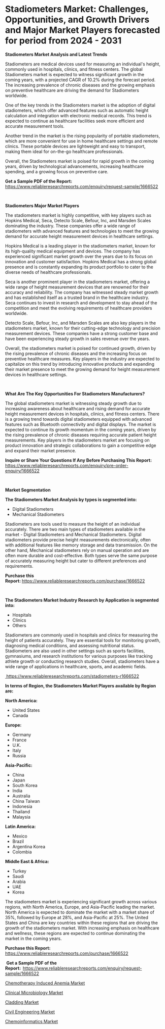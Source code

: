 <p><h1>Stadiometers Market: Challenges, Opportunities, and Growth Drivers and Major Market Players forecasted for period from 2024 - 2031</h1></p><p><strong>Stadiometers Market Analysis and Latest Trends</strong></p>
<p><p>Stadiometers are medical devices used for measuring an individual's height, commonly used in hospitals, clinics, and fitness centers. The global Stadiometers market is expected to witness significant growth in the coming years, with a projected CAGR of 10.2% during the forecast period. The increasing prevalence of chronic diseases and the growing emphasis on preventive healthcare are driving the demand for Stadiometers worldwide.</p><p>One of the key trends in the Stadiometers market is the adoption of digital stadiometers, which offer advanced features such as automatic height calculation and integration with electronic medical records. This trend is expected to continue as healthcare facilities seek more efficient and accurate measurement tools.</p><p>Another trend in the market is the rising popularity of portable stadiometers, which are more convenient for use in home healthcare settings and remote clinics. These portable devices are lightweight and easy to transport, making them ideal for on-the-go healthcare professionals.</p><p>Overall, the Stadiometers market is poised for rapid growth in the coming years, driven by technological advancements, increasing healthcare spending, and a growing focus on preventive care.</p></p>
<p><strong>Get a Sample PDF of the Report:&nbsp;</strong> <a href="https://www.reliableresearchreports.com/enquiry/request-sample/1666522">https://www.reliableresearchreports.com/enquiry/request-sample/1666522</a></p>
<p>&nbsp;</p>
<p><strong>Stadiometers Major Market Players</strong></p>
<p><p>The stadiometers market is highly competitive, with key players such as Hopkins Medical, Seca, Detecto Scale, Befour, Inc, and Marsden Scales dominating the industry. These companies offer a wide range of stadiometers with advanced features and technologies to meet the growing demand for accurate height measurement devices in healthcare settings.</p><p>Hopkins Medical is a leading player in the stadiometers market, known for its high-quality medical equipment and devices. The company has experienced significant market growth over the years due to its focus on innovation and customer satisfaction. Hopkins Medical has a strong global presence and is constantly expanding its product portfolio to cater to the diverse needs of healthcare professionals.</p><p>Seca is another prominent player in the stadiometers market, offering a wide range of height measurement devices that are renowned for their accuracy and reliability. The company has witnessed steady market growth and has established itself as a trusted brand in the healthcare industry. Seca continues to invest in research and development to stay ahead of the competition and meet the evolving requirements of healthcare providers worldwide.</p><p>Detecto Scale, Befour, Inc, and Marsden Scales are also key players in the stadiometers market, known for their cutting-edge technology and precision measurement devices. These companies have a strong customer base and have been experiencing steady growth in sales revenue over the years.</p><p>Overall, the stadiometers market is poised for continued growth, driven by the rising prevalence of chronic diseases and the increasing focus on preventive healthcare measures. Key players in the industry are expected to capitalize on this trend by introducing innovative products and expanding their market presence to meet the growing demand for height measurement devices in healthcare settings.</p></p>
<p>&nbsp;</p>
<p><strong>What Are The Key Opportunities For Stadiometers Manufacturers?</strong></p>
<p><p>The global stadiometers market is witnessing steady growth due to increasing awareness about healthcare and rising demand for accurate height measurement devices in hospitals, clinics, and fitness centers. There is a growing trend towards digital stadiometers equipped with advanced features such as Bluetooth connectivity and digital displays. The market is expected to continue its growth momentum in the coming years, driven by the rising prevalence of chronic diseases requiring accurate patient height measurements. Key players in the stadiometers market are focusing on product innovation and strategic collaborations to gain a competitive edge and expand their market presence.</p></p>
<p><strong>Inquire or Share Your Questions If Any Before Purchasing This Report:</strong> <a href="https://www.reliableresearchreports.com/enquiry/pre-order-enquiry/1666522">https://www.reliableresearchreports.com/enquiry/pre-order-enquiry/1666522</a></p>
<p>&nbsp;</p>
<p><strong>Market Segmentation</strong></p>
<p><strong>The Stadiometers Market Analysis by types is segmented into:</strong></p>
<p><ul><li>Digital Stadiometers</li><li>Mechanical Stadiometers</li></ul></p>
<p><p>Stadiometers are tools used to measure the height of an individual accurately. There are two main types of stadiometers available in the market - Digital Stadiometers and Mechanical Stadiometers. Digital stadiometers provide precise height measurements electronically, often with additional features like memory storage and data transmission. On the other hand, Mechanical stadiometers rely on manual operation and are often more durable and cost-effective. Both types serve the same purpose of accurately measuring height but cater to different preferences and requirements. </p></p>
<p><strong>Purchase this Report:&nbsp;</strong><a href="https://www.reliableresearchreports.com/purchase/1666522">https://www.reliableresearchreports.com/purchase/1666522</a></p>
<p>&nbsp;</p>
<p><strong>The Stadiometers Market Industry Research by Application is segmented into:</strong></p>
<p><ul><li>Hospitals</li><li>Clinics</li><li>Others</li></ul></p>
<p><p>Stadiometers are commonly used in hospitals and clinics for measuring the height of patients accurately. They are essential tools for monitoring growth, diagnosing medical conditions, and assessing nutritional status. Stadiometers are also used in other settings such as sports facilities, gymnasiums, and research institutions for various purposes like tracking athlete growth or conducting research studies. Overall, stadiometers have a wide range of applications in healthcare, sports, and academic fields.</p></p>
<p><a href="https://www.reliableresearchreports.com/stadiometers-r1666522">&nbsp;https://www.reliableresearchreports.com/stadiometers-r1666522</a></p>
<p><strong>In terms of Region, the Stadiometers Market Players available by Region are:</strong></p>
<p>
    <p> <strong> North America: </strong>
        <ul>
            <li>United States</li>
            <li>Canada</li>
        </ul>
        </p> 
    <p> <strong> Europe: </strong>
        <ul>
            <li>Germany</li>
            <li>France</li>
            <li>U.K.</li>
            <li>Italy</li>
            <li>Russia</li>
        </ul>
        </p> 
    <p> <strong> Asia-Pacific: </strong>
        <ul>
            <li>China</li>
            <li>Japan</li>
            <li>South Korea</li>
            <li>India</li>
            <li>Australia</li>
            <li>China Taiwan</li>
            <li>Indonesia</li>
            <li>Thailand</li>
            <li>Malaysia</li>
        </ul>
        </p> 
    <p> <strong> Latin America: </strong>
        <ul>
            <li>Mexico</li>
            <li>Brazil</li>
            <li>Argentina Korea</li>
            <li>Colombia</li>
        </ul>
        </p> 
    <p> <strong> Middle East & Africa: </strong>
        <ul>
            <li>Turkey</li>
            <li>Saudi</li>
            <li>Arabia</li>
            <li>UAE</li>
            <li>Korea</li>
        </ul>
    </p>
    </p>
<p><p>The stadiometers market is experiencing significant growth across various regions, with North America, Europe, and Asia-Pacific leading the market. North America is expected to dominate the market with a market share of 35%, followed by Europe at 28%, and Asia-Pacific at 25%. The United States and China are key countries within these regions that are driving the growth of the stadiometers market. With increasing emphasis on healthcare and wellness, these regions are expected to continue dominating the market in the coming years.</p></p>
<p><strong>Purchase this Report: </strong><a href="https://www.reliableresearchreports.com/purchase/1666522">https://www.reliableresearchreports.com/purchase/1666522</a></p>
<p>&nbsp;<strong>Get a Sample PDF of the Report:&nbsp;&nbsp;</strong><a href="https://www.reliableresearchreports.com/enquiry/request-sample/1666522">https://www.reliableresearchreports.com/enquiry/request-sample/1666522</a></p>
<p><strong></strong></p>
<p><p><a href="https://github.com/RoccoManning/Market-Research-Report-List-6/blob/main/chemotherapy-induced-anemia-market.md">Chemotherapy Induced Anemia Market</a></p><p><a href="https://github.com/nicoletavirag/Market-Research-Report-List-4/blob/main/clinical-microbiology-market.md">Clinical Microbiology Market</a></p><p><a href="https://github.com/mauripalmi/Market-Research-Report-List-4/blob/main/cladding-market.md">Cladding Market</a></p><p><a href="https://github.com/gulaimolin/Market-Research-Report-List-6/blob/main/civil-engineering-market.md">Civil Engineering Market</a></p><p><a href="https://github.com/ranaacryptoaddmin/Market-Research-Report-List-1/blob/main/chemoinformatics-market.md">Chemoinformatics Market</a></p></p>